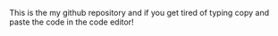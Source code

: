This is the my github repository and if you get tired of typing copy and paste the code in the code editor!
